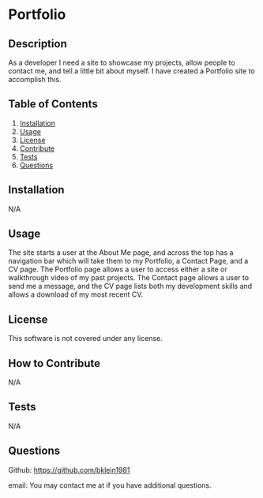 # Portfolio

  

  ## Description
  As a developer I need a site to showcase my projects, allow people to contact me, and tell a little bit about myself. I have created a Portfolio site to accomplish this.
  
  ## Table of Contents
  1. [Installation](#Installation)
  2. [Usage](#usage)
  3. [License](#license)
  4. [Contribute](#contribute)
  5. [Tests](#tests)
  6. [Questions](#questions)
  
  ## Installation
  N/A
  
  ## Usage
  The site starts a user at the About Me page, and across the top has a navigation bar which will take them to my Portfolio, a Contact Page, and a CV page. The Portfolio page allows a user to access either a site or walkthrough video of my past projects. The Contact page allows a user to send me a message, and the CV page lists both my development skills and allows a download of my most recent CV.
  
  ## License
  This software is not covered under any license.
  
  
  
  ## How to Contribute
  N/A
  
  ## Tests
  N/A
  
  ## Questions
  Github: https://github.com/bklein1981
  
  email: You may contact me at  if you have additional questions.
